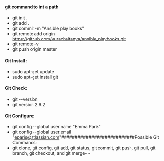 #### git command to int a path
- git init .                                                                                     
- git add .                                                                                      
- git commit -m "Ansible play books"                                                             
- git remote add origin https://github.com/vurachaitanya/ansible_playbooks.git                   
- git remote -v                                                                                  
- git push origin master   

#### Git Install :
- sudo apt-get update
- sudo apt-get install git
#### Git Check:
- git --version
- git version 2.9.2
#### Git Configure:
- git config --global user.name "Emma Paris"
- git config --global user.email "eparis@atlassian.com"###########################Possible Git Commands:
- git clone, git config, git add, git status, git commit, git push, git pull, git branch, git checkout, and git merge- - 
